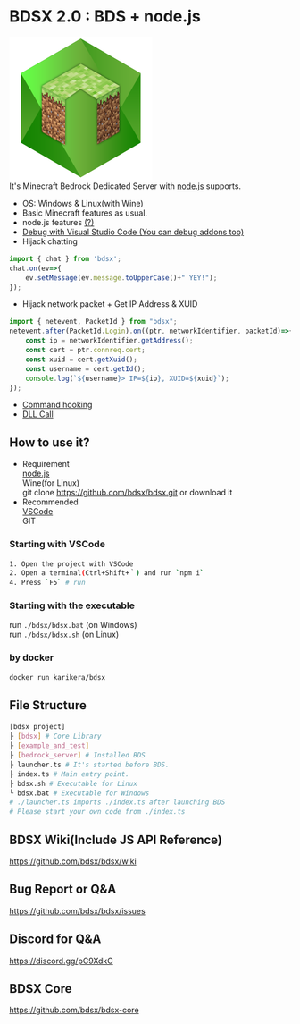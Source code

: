 # BDSX 2.0 : BDS + node.js
![logo](bdsx/icon/icon.png)  
It's Minecraft Bedrock Dedicated Server with [node.js](https://nodejs.org/) supports.  

* OS: Windows & Linux(with Wine)
* Basic Minecraft features as usual.
* node.js features [(?)](https://github.com/bdsx/bdsx/wiki/Available-NPM-Modules)
* [Debug with Visual Studio Code (You can debug addons too)](https://github.com/bdsx/bdsx/wiki/Debug-with-VSCode)
* Hijack chatting
```ts
import { chat } from 'bdsx';
chat.on(ev=>{
    ev.setMessage(ev.message.toUpperCase()+" YEY!");
});
```
* Hijack network packet + Get IP Address & XUID
```ts
import { netevent, PacketId } from "bdsx";
netevent.after(PacketId.Login).on((ptr, networkIdentifier, packetId)=>{
    const ip = networkIdentifier.getAddress();
    const cert = ptr.connreq.cert;
    const xuid = cert.getXuid();
    const username = cert.getId();
    console.log(`${username}> IP=${ip}, XUID=${xuid}`);
});
```
* [Command hooking](https://github.com/bdsx/bdsx/wiki/Command-Hooking)
* [DLL Call](https://github.com/bdsx/bdsx/wiki/Call-DLL-Directly)

## How to use it?
* Requirement  
[node.js](https://nodejs.org/)  
Wine(for Linux)  
git clone https://github.com/bdsx/bdsx.git or download it
* Recommended  
[VSCode](https://code.visualstudio.com/)  
GIT

### Starting with VSCode
```sh
1. Open the project with VSCode
2. Open a terminal(Ctrl+Shift+｀) and run `npm i`
4. Press `F5` # run
```

### Starting with the executable
run `./bdsx/bdsx.bat` (on Windows)  
run `./bdsx/bdsx.sh` (on Linux)

### by docker
```sh
docker run karikera/bdsx
```

## File Structure
```sh
[bdsx project]
├ [bdsx] # Core Library
├ [example_and_test]
├ [bedrock_server] # Installed BDS
├ launcher.ts # It's started before BDS. 
├ index.ts # Main entry point. 
├ bdsx.sh # Executable for Linux
└ bdsx.bat # Executable for Windows
# ./launcher.ts imports ./index.ts after launching BDS
# Please start your own code from ./index.ts
```

## BDSX Wiki(Include JS API Reference)
https://github.com/bdsx/bdsx/wiki

## Bug Report or Q&A
https://github.com/bdsx/bdsx/issues

## Discord for Q&A
https://discord.gg/pC9XdkC

## BDSX Core
https://github.com/bdsx/bdsx-core
